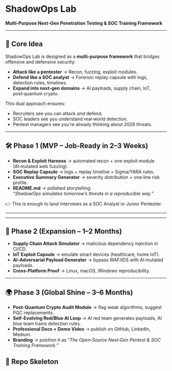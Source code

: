 # ShadowOps Lab
**Multi‑Purpose Next‑Gen Penetration Testing & SOC Training Framework**

---

## 🎯 Core Idea
ShadowOps Lab is designed as a **multi‑purpose framework** that bridges offensive and defensive security:

- **Attack like a pentester** → Recon, fuzzing, exploit modules.
- **Defend like a SOC analyst** → Forensic replay capsule with logs, detection rules, timelines.
- **Expand into next‑gen domains** → AI payloads, supply chain, IoT, post‑quantum crypto.

This dual approach ensures:
- Recruiters see you can attack *and* defend.
- SOC leaders see you understand real‑world detection.
- Pentest managers see you’re already thinking about 2026 threats.

---

## 🛠️ Phase 1 (MVP – Job‑Ready in 2–3 Weeks)
- **Recon & Exploit Harness** → automated recon + one exploit module (AI‑mutated web fuzzing).
- **SOC Replay Capsule** → logs + replay timeline + Sigma/YARA rules.
- **Executive Summary Generator** → severity distribution + one‑line risk profile.
- **README.md** → polished storytelling:  
  *“ShadowOps simulates tomorrow’s threats in a reproducible way.”*

👉 This is enough to land interviews as a SOC Analyst or Junior Pentester.

---


---

## 🚀 Phase 2 (Expansion – 1–2 Months)
- **Supply Chain Attack Simulator** → malicious dependency injection in CI/CD.
- **IoT Exploit Capsule** → emulate smart devices (healthcare, home IoT).
- **AI‑Adversarial Payload Generator** → bypass WAF/IDS with AI‑mutated payloads.
- **Cross‑Platform Proof** → Linux, macOS, Windows reproducibility.


---

## 🌍 Phase 3 (Global Shine – 3–6 Months)
- **Post‑Quantum Crypto Audit Module** → flag weak algorithms, suggest PQC replacements.
- **Self‑Evolving Red/Blue AI Loop** → AI red team generates payloads, AI blue team trains detection rules.
- **Professional Docs + Demo Video** → publish on GitHub, LinkedIn, Medium.
- **Branding** → position it as *“The Open‑Source Next‑Gen Pentest & SOC Training Framework.”*





## 📂 Repo Skeleton
